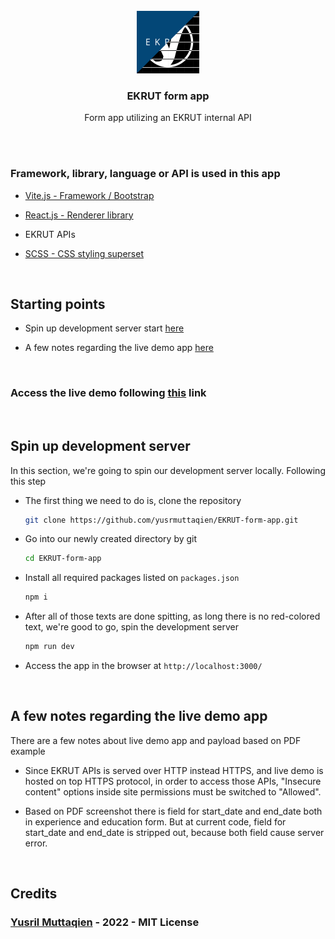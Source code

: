 <br/>
<div align="center">
  <img src="public/svgs/favicon.svg" alt="Logo" width="100" height="100">

  <h3 align="center">EKRUT form app</h3>

  <p align="center">
    Form app utilizing an EKRUT internal API
  </p>
</div>
<br/>

<br/>

### Framework, library, language or API is used in this app

- [Vite.js - Framework / Bootstrap](https://vitejs.dev/)

- [React.js - Renderer library](https://reactjs.org/)

- EKRUT APIs

- [SCSS - CSS styling superset](https://sass-lang.com/)

<br/>

## Starting points

- Spin up development server start <a href="#development">here</a>

- A few notes regarding the live demo app <a href="#notes">here</a>

<br/>

### Access the live demo following <a href="http://ekrut-form.vercel.app/">this</a> link

<div id="development"></div>
<br/>

## Spin up development server

In this section, we're going to spin our development server locally. Following this step

- The first thing we need to do is, clone the repository

    ```sh
    git clone https://github.com/yusrmuttaqien/EKRUT-form-app.git
    ```

- Go into our newly created directory by git

   ```sh
   cd EKRUT-form-app
   ```

- Install all required packages listed on `packages.json`

   ```sh
   npm i
   ```

- After all of those texts are done spitting, as long there is no red-colored text, we're good to go, spin the development server

   ```sh
   npm run dev
   ```

- Access the app in the browser at `http://localhost:3000/`

<div id="notes"></div>
<br/>

## A few notes regarding the live demo app

There are a few notes about live demo app and payload based on PDF example

- Since EKRUT APIs is served over HTTP instead HTTPS, and live demo is hosted on top HTTPS protocol, in order to access those APIs, "Insecure content" options inside site permissions must be switched to "Allowed".

- Based on PDF screenshot there is field for start_date and end_date both in experience and education form. But at current code, field for start_date and end_date is stripped out, because both field cause server error.

<br/>

## Credits

### <a href="https://github.com/yusrmuttaqien">Yusril Muttaqien</a> - 2022 - MIT License